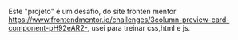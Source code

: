 Este "projeto" é um desafio, do site fronten mentor https://www.frontendmentor.io/challenges/3column-preview-card-component-pH92eAR2-, usei para treinar css,html e js.
